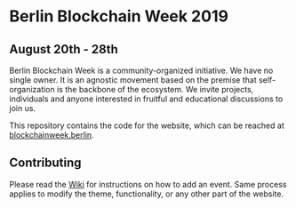 # Berlin Blockchain Week 2019
## August 20th - 28th

Berlin Blockchain Week is a community-organized initiative. We have no single
owner. It is an agnostic movement based on the premise that self-organization
is the backbone of the ecosystem. We invite projects, individuals and anyone
interested in fruitful and educational discussions to join us.

This repository contains the code for the website, which can be reached at
[blockchainweek.berlin](https://blockchainweek.berlin/).

## Contributing

Please read the
[Wiki](https://github.com/phillux/berlinblockchainweek/wiki/Contributing)
for instructions on how to add an event. Same process applies to modify the
theme, functionality, or any other part of the website.
